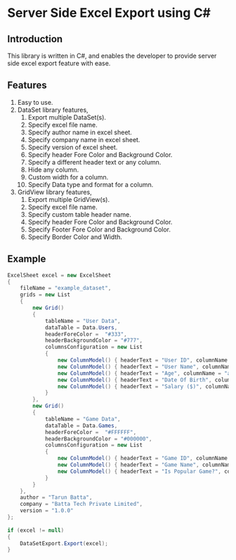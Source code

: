 # Server Side Excel Export using C&#35;

## Introduction

This library is written in C#, and enables the developer to provide server side excel export feature with ease.

## Features

1. Easy to use.
1. DataSet library features,
    1. Export multiple DataSet(s).
    1. Specify excel file name.
    1. Specify author name in excel sheet.
    1. Specify company name in excel sheet.
    1. Specify version of excel sheet.
    1. Specify header Fore Color and Background Color.
    1. Specify a different header text or any column.
    1. Hide any column.
    1. Custom width for a column.
    1. Specify Data type and format for a column.
1. GridView library features,
    1. Export multiple GridView(s).
    1. Specify excel file name.
    1. Specify custom table header name.
    1. Specify header Fore Color and Background Color.
    1. Specify Footer Fore Color and Background Color.
    1. Specify Border Color and Width.

## Example

```csharp
ExcelSheet excel = new ExcelSheet
{
    fileName = "example_dataset",
    grids = new List
    {
        new Grid()
        { 
            tableName = "User Data", 
            dataTable = Data.Users, 
            headerForeColor =  "#333",
            headerBackgroundColor = "#777",
            columnsConfiguration = new List
            {
                new ColumnModel() { headerText = "User ID", columnName = "userId", style = new ExcelStyle() { dataType = typeof(int), dataFormat = string.Empty }, columnWidth= 50, isHidden = false },
                new ColumnModel() { headerText = "User Name", columnName = "name", style = new ExcelStyle() { dataType = typeof(string), dataFormat = string.Empty }, columnWidth= 100, isHidden = false },
                new ColumnModel() { headerText = "Age", columnName = "age", style = new ExcelStyle() { dataType = typeof(int), dataFormat = string.Empty }, columnWidth= 50, isHidden = false },
                new ColumnModel() { headerText = "Date Of Birth", columnName = "dob", style = new ExcelStyle() { dataType = typeof(DateTime), dataFormat = string.Empty }, columnWidth= 150, isHidden = false },
                new ColumnModel() { headerText = "Salary ($)", columnName = "salary", style = new ExcelStyle() { dataType = typeof(float), dataFormat = string.Empty }, columnWidth= 50, isHidden = false }
            }
        }, 
        new Grid()
        { 
            tableName = "Game Data", 
            dataTable = Data.Games, 
            headerForeColor =  "#FFFFFF",
            headerBackgroundColor = "#000000",
            columnsConfiguration = new List
            {
                new ColumnModel() { headerText = "Game ID", columnName = "gameId", style = new ExcelStyle() { dataType = typeof(int), dataFormat = string.Empty }, columnWidth= 50, isHidden = false },
                new ColumnModel() { headerText = "Game Name", columnName = "name", style = new ExcelStyle() { dataType = typeof(string), dataFormat = string.Empty }, columnWidth= 100, isHidden = false },
                new ColumnModel() { headerText = "Is Popular Game?", columnName = "isPopular", style = new ExcelStyle() { dataType = typeof(bool), dataFormat = string.Empty }, columnWidth= 150, isHidden = true }
            }
        }
    },
    author = "Tarun Batta",
    company = "Batta Tech Private Limited",
    version = "1.0.0"
};
 
if (excel != null)
{
    DataSetExport.Export(excel);
}
```